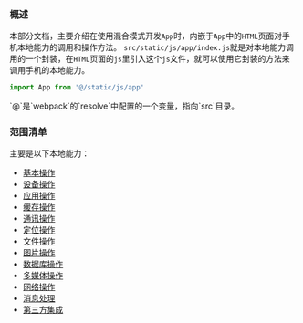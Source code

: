 ### 概述

本部分文档，主要介绍在使用混合模式开发`App`时，内嵌于`App`中的`HTML`页面对手机本地能力的调用和操作方法。
`src/static/js/app/index.js`就是对本地能力调用的一个封装，在`HTML`页面的`js`里引入这个`js`文件，就可以使用它封装的方法来调用手机的本地能力。

``` js
import App from '@/static/js/app'
```

<p class="warning">
    `@`是`webpack`的`resolve`中配置的一个变量，指向`src`目录。
</p>

### 范围清单

主要是以下本地能力：
- [基本操作](/native/base)
- [设备操作](/native/device)
- [应用操作](/native/app)
- [缓存操作](/native/cache)
- [通讯操作](/native/contact)
- [定位操作](/native/position)
- [文件操作](/native/file)
- [图片操作](/native/photo)
- [数据库操作](/native/db)
- [多媒体操作](/native/media)
- [网络操作](/native/net)
- [消息处理](/native/message)
- [第三方集成](/native/third)